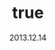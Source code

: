---
wip: "True"
id: "6689"
title:
  de: "Vergilbte Steinbockleder-Karte"
  en: "Timeworn Goatskin Map"
  fr: "Vieille carte en peau de bouquetin"
  ja: "古ぼけた地図G2"
  cn: "陈旧的山羊革地图"
  ko: "2등급 오래된 지도"
layout: treasuremap
page_type: guide
categories: "treasuremap"
instanceType: "treasuremap"
date: "2013.12.14"
patchNumber: "2.1"
patchName: "A Realm Awoken"
expac: "arr"
image: "/assets/img/content/klassen/Chocobo.webp"
terms:
    - term: "TreasureMaps"
    - term: "A Realm Awoken"
sortid: 2
order: 2
plvl: 50
slug: "vergilbte_steinbockleder_karte"
maxpartysize: 1
zones:
  - zonename: "Central Shroud"
    fullimage: "/assets/img/treasuremaps/Vergilbte Steinbockleder-Karte/Tiefer Wald/Tiefer Wald.webp"
    subimage:
      - "/assets/img/treasuremaps/Vergilbte Steinbockleder-Karte/Tiefer Wald/A.webp"
      - "/assets/img/treasuremaps/Vergilbte Steinbockleder-Karte/Tiefer Wald/B.webp"
      - "/assets/img/treasuremaps/Vergilbte Steinbockleder-Karte/Tiefer Wald/C.webp"
  - zonename: "East Shroud"
    fullimage: "/assets/img/treasuremaps/Vergilbte Steinbockleder-Karte/Ostwald/Ostwald.webp"
    subimage:
      - "/assets/img/treasuremaps/Vergilbte Steinbockleder-Karte/Ostwald/A.webp"
      - "/assets/img/treasuremaps/Vergilbte Steinbockleder-Karte/Ostwald/B.webp"
      - "/assets/img/treasuremaps/Vergilbte Steinbockleder-Karte/Ostwald/C.webp"
  - zonename: "South Shroud"
    fullimage: "/assets/img/treasuremaps/Vergilbte Steinbockleder-Karte/Südwald/Südwald.webp"
    subimage:
      - "/assets/img/treasuremaps/Vergilbte Steinbockleder-Karte/Südwald/A.webp"
      - "/assets/img/treasuremaps/Vergilbte Steinbockleder-Karte/Südwald/B.webp"
      - "/assets/img/treasuremaps/Vergilbte Steinbockleder-Karte/Südwald/C.webp"
  - zonename: "North Shroud"
    fullimage: "/assets/img/treasuremaps/Vergilbte Steinbockleder-Karte/Nordwald/Nordwald.webp"
    subimage:
      - "/assets/img/treasuremaps/Vergilbte Steinbockleder-Karte/Nordwald/A.webp"
      - "/assets/img/treasuremaps/Vergilbte Steinbockleder-Karte/Nordwald/B.webp"
      - "/assets/img/treasuremaps/Vergilbte Steinbockleder-Karte/Nordwald/C.webp"
  - zonename: "Middle La Noscea"
    fullimage: "/assets/img/treasuremaps/Vergilbte Steinbockleder-Karte/Zentrales La Noscea/Zentrales La Noscea.webp"
    subimage:
      - "/assets/img/treasuremaps/Vergilbte Steinbockleder-Karte/Zentrales La Noscea/A.webp"
      - "/assets/img/treasuremaps/Vergilbte Steinbockleder-Karte/Zentrales La Noscea/B.webp"
      - "/assets/img/treasuremaps/Vergilbte Steinbockleder-Karte/Zentrales La Noscea/C.webp"
  - zonename: "Lower La Noscea"
    fullimage: "/assets/img/treasuremaps/Vergilbte Steinbockleder-Karte/Unteres La Noscea/Unteres La Noscea.webp"
    subimage:
      - "/assets/img/treasuremaps/Vergilbte Steinbockleder-Karte/Unteres La Noscea/A.webp"
      - "/assets/img/treasuremaps/Vergilbte Steinbockleder-Karte/Unteres La Noscea/B.webp"
      - "/assets/img/treasuremaps/Vergilbte Steinbockleder-Karte/Unteres La Noscea/C.webp"
  - zonename: "Eastern La Noscea"
    fullimage: "/assets/img/treasuremaps/Vergilbte Steinbockleder-Karte/Östliches La Noscea/Östliches La Noscea.webp"
    subimage:
      - "/assets/img/treasuremaps/Vergilbte Steinbockleder-Karte/Östliches La Noscea/A.webp"
      - "/assets/img/treasuremaps/Vergilbte Steinbockleder-Karte/Östliches La Noscea/B.webp"
      - "/assets/img/treasuremaps/Vergilbte Steinbockleder-Karte/Östliches La Noscea/C.webp"
  - zonename: "Western La Noscea"
    fullimage: "/assets/img/treasuremaps/Vergilbte Steinbockleder-Karte/Westliches La Noscea/Westliches La Noscea.webp"
    subimage:
      - "/assets/img/treasuremaps/Vergilbte Steinbockleder-Karte/Westliches La Noscea/A.webp"
      - "/assets/img/treasuremaps/Vergilbte Steinbockleder-Karte/Westliches La Noscea/B.webp"
      - "/assets/img/treasuremaps/Vergilbte Steinbockleder-Karte/Westliches La Noscea/C.webp"
  - zonename: "Upper La Noscea"
    fullimage: "/assets/img/treasuremaps/Vergilbte Steinbockleder-Karte/Oberes La Noscea/Oberes La Noscea.webp"
    subimage:
      - "/assets/img/treasuremaps/Vergilbte Steinbockleder-Karte/Oberes La Noscea/A.webp"
      - "/assets/img/treasuremaps/Vergilbte Steinbockleder-Karte/Oberes La Noscea/B.webp"
      - "/assets/img/treasuremaps/Vergilbte Steinbockleder-Karte/Oberes La Noscea/C.webp"
  - zonename: "Outer La Noscea"
    fullimage: "/assets/img/treasuremaps/Vergilbte Steinbockleder-Karte/Äußeres La Noscea/Äußeres La Noscea.webp"
    subimage:
      - "/assets/img/treasuremaps/Vergilbte Steinbockleder-Karte/Äußeres La Noscea/A.webp"
      - "/assets/img/treasuremaps/Vergilbte Steinbockleder-Karte/Äußeres La Noscea/B.webp"
      - "/assets/img/treasuremaps/Vergilbte Steinbockleder-Karte/Äußeres La Noscea/C.webp"
  - zonename: "Western Thanalan"
    fullimage: "/assets/img/treasuremaps/Vergilbte Steinbockleder-Karte/Westliches Thanalan/Westliches Thanalan.webp"
    subimage:
      - "/assets/img/treasuremaps/Vergilbte Steinbockleder-Karte/Westliches Thanalan/A.webp"
      - "/assets/img/treasuremaps/Vergilbte Steinbockleder-Karte/Westliches Thanalan/B.webp"
      - "/assets/img/treasuremaps/Vergilbte Steinbockleder-Karte/Westliches Thanalan/C.webp"
  - zonename: "Central Thanalan"
    fullimage: "/assets/img/treasuremaps/Vergilbte Steinbockleder-Karte/Zentrales Thanalan/Zentrales Thanalan.webp"
    subimage:
      - "/assets/img/treasuremaps/Vergilbte Steinbockleder-Karte/Zentrales Thanalan/A.webp"
      - "/assets/img/treasuremaps/Vergilbte Steinbockleder-Karte/Zentrales Thanalan/B.webp"
      - "/assets/img/treasuremaps/Vergilbte Steinbockleder-Karte/Zentrales Thanalan/C.webp"
  - zonename: "Eastern Thanalan"
    fullimage: "/assets/img/treasuremaps/Vergilbte Steinbockleder-Karte/Östliches Thanalan/Östliches Thanalan.webp"
    subimage:
      - "/assets/img/treasuremaps/Vergilbte Steinbockleder-Karte/Östliches Thanalan/A.webp"
      - "/assets/img/treasuremaps/Vergilbte Steinbockleder-Karte/Östliches Thanalan/B.webp"
      - "/assets/img/treasuremaps/Vergilbte Steinbockleder-Karte/Östliches Thanalan/C.webp"
  - zonename: "Southern Thanalan"
    fullimage: "/assets/img/treasuremaps/Vergilbte Steinbockleder-Karte/Südliches Thanalan/Südliches Thanalan.webp"
    subimage:
      - "/assets/img/treasuremaps/Vergilbte Steinbockleder-Karte/Südliches Thanalan/A.webp"
      - "/assets/img/treasuremaps/Vergilbte Steinbockleder-Karte/Südliches Thanalan/B.webp"
      - "/assets/img/treasuremaps/Vergilbte Steinbockleder-Karte/Südliches Thanalan/C.webp"
  - zonename: "Coerthas Central Highlands"
    fullimage: "/assets/img/treasuremaps/Vergilbte Steinbockleder-Karte/Zentrales Hochland von Coerthas/Zentrales Hochland von Coerthas.webp"
    subimage:
      - "/assets/img/treasuremaps/Vergilbte Steinbockleder-Karte/Zentrales Hochland von Coerthas/A.webp"
      - "/assets/img/treasuremaps/Vergilbte Steinbockleder-Karte/Zentrales Hochland von Coerthas/B.webp"
      - "/assets/img/treasuremaps/Vergilbte Steinbockleder-Karte/Zentrales Hochland von Coerthas/C.webp"
---